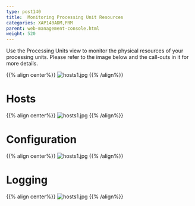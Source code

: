 ```yaml
---
type: post140
title:  Monitoring Processing Unit Resources
categories: XAP140ADM,PRM
parent: web-management-console.html
weight: 520
---
```





Use the Processing Units view to monitor the physical resources of your processing units. Please refer to the image below and the call-outs in it for more details.


{{% align center%}}
![hosts1.jpg](/attachment_files/web-console/pu1.jpg)
{{% /align%}}


# Hosts

{{% align center%}}
![hosts1.jpg](/attachment_files/web-console/pu2.jpg)
{{% /align%}}


# Configuration

{{% align center%}}
![hosts1.jpg](/attachment_files/web-console/pu3.jpg)
{{% /align%}}


# Logging

{{% align center%}}
![hosts1.jpg](/attachment_files/web-console/pu4.jpg)
{{% /align%}}





